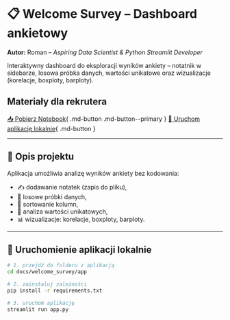 # 📋 Welcome Survey – Dashboard ankietowy

**Autor:** Roman – *Aspiring Data Scientist & Python Streamlit Developer*

Interaktywny dashboard do eksploracji wyników ankiety – notatnik w sidebarze, losowa próbka danych, wartości unikatowe oraz wizualizacje (korelacje, boxploty, barploty).

## Materiały dla rekrutera

[📥 Pobierz Notebook](research.ipynb){ .md-button .md-button--primary }
[🧪 Uruchom aplikację lokalnie](#uruchomienie-aplikacji-lokalnie){ .md-button }

---

## 🧠 Opis projektu

Aplikacja umożliwia analizę wyników ankiety bez kodowania:
- ✍️ dodawanie notatek (zapis do pliku),
- 🔄 losowe próbki danych,
- 🔼 sortowanie kolumn,
- 🔢 analiza wartości unikatowych,
- 📊 wizualizacje: korelacje, boxploty, barploty.

---

## 🧪 Uruchomienie aplikacji lokalnie

```bash
# 1. przejdź do folderu z aplikacją
cd docs/welcome_survey/app

# 2. zainstaluj zależności
pip install -r requirements.txt

# 3. uruchom aplikację
streamlit run app.py
